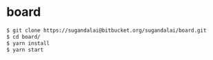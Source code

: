 # board

```sh
$ git clone https://sugandalai@bitbucket.org/sugandalai/board.git
$ cd board/
$ yarn install
$ yarn start
```
